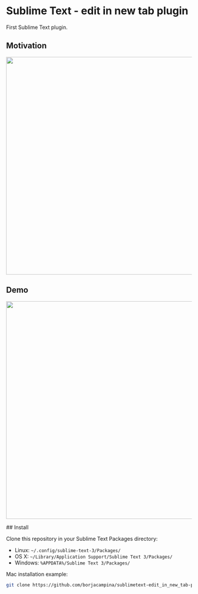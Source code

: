 # Sublime Text - edit in new tab plugin
First Sublime Text plugin.

## Motivation
[<img src="https://raw.github.com/borjacampina/sublimetext-edit_in_new_tab-plugin/master/tweet.png" width="590" />](https://twitter.com/Wakkos/status/807287658925948928)

## Demo
<img src="https://raw.github.com/borjacampina/sublimetext-edit_in_new_tab-plugin/master/example.gif" width="590" />

## Install

Clone this repository in your Sublime Text Packages directory:

- Linux: `~/.config/sublime-text-3/Packages/`
- OS X: `~/Library/Application Support/Sublime Text 3/Packages/`
- Windows: `%APPDATA%/Sublime Text 3/Packages/`

Mac installation example:
```bash
git clone https://github.com/borjacampina/sublimetext-edit_in_new_tab-plugin "$HOME/Library/Application Support/Sublime Text 3/Packages/EditInNewTab"
```
